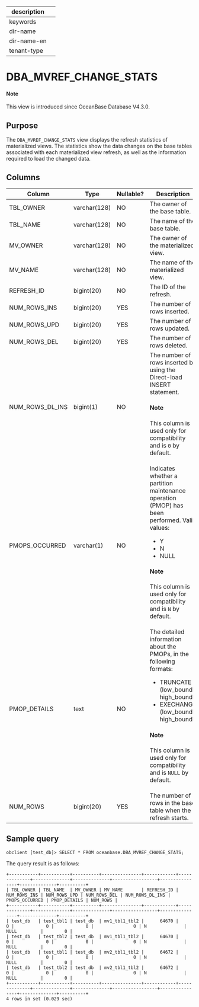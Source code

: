 | description ||
|---|---|
| keywords ||
| dir-name ||
| dir-name-en ||
| tenant-type ||

# DBA_MVREF_CHANGE_STATS

<main id="notice" type='explain'>
<h4>Note</h4>
<p>This view is introduced since OceanBase Database V4.3.0. </p>
</main>

## Purpose

The `DBA_MVREF_CHANGE_STATS` view displays the refresh statistics of materialized views. The statistics show the data changes on the base tables associated with each materialized view refresh, as well as the information required to load the changed data.

## Columns

| **Column** | **Type** | **Nullable?** | **Description** |
| --- | --- | --- | --- |
| TBL_OWNER | varchar(128) | NO | The owner of the base table. |
| TBL_NAME | varchar(128) | NO | The name of the base table. |
| MV_OWNER | varchar(128) | NO | The owner of the materialized view. |
| MV_NAME | varchar(128) | NO | The name of the materialized view. |
| REFRESH_ID | bigint(20) | NO | The ID of the refresh. |
| NUM_ROWS_INS | bigint(20) | YES | The number of rows inserted. |
| NUM_ROWS_UPD | bigint(20) | YES | The number of rows updated. |
| NUM_ROWS_DEL | bigint(20) | YES | The number of rows deleted. |
| NUM_ROWS_DL_INS | bigint(1) | NO | The number of rows inserted by using the Direct-load INSERT statement.<main id="notice" type='explain'> <h4>Note</h4><p>This column is used only for compatibility and is `0` by default. </p></main> |
| PMOPS_OCCURRED | varchar(1) | NO | Indicates whether a partition maintenance operation (PMOP) has been performed. Valid values:<ul><li>Y  </li><li>N </li><li>NULL </li></ul><main id="notice" type='explain'> <h4>Note</h4><p>This column is used only for compatibility and is `N` by default. </p></main> |
| PMOP_DETAILS | text | NO | The detailed information about the PMOPs, in the following formats:<ul><li>TRUNCATE (low_bound, high_bound)  </li><li>EXECHANGE (low_bound, high_bound) </li></ul><main id="notice" type='explain'> <h4>Note</h4><p>This column is used only for compatibility and is `NULL` by default. </p></main> |
| NUM_ROWS | bigint(20) | YES | The number of rows in the base table when the refresh starts. |

## Sample query

```shell
obclient [test_db]> SELECT * FROM oceanbase.DBA_MVREF_CHANGE_STATS;
```

The query result is as follows:

```shell
+-----------+-----------+----------+---------------+------------+--------------+--------------+--------------+-----------------+----------------+--------------+----------+
| TBL_OWNER | TBL_NAME  | MV_OWNER | MV_NAME       | REFRESH_ID | NUM_ROWS_INS | NUM_ROWS_UPD | NUM_ROWS_DEL | NUM_ROWS_DL_INS | PMOPS_OCCURRED | PMOP_DETAILS | NUM_ROWS |
+-----------+-----------+----------+---------------+------------+--------------+--------------+--------------+-----------------+----------------+--------------+----------+
| test_db   | test_tbl1 | test_db  | mv1_tbl1_tbl2 |      64670 |            0 |            0 |            0 |               0 | N              | NULL         |        0 |
| test_db   | test_tbl2 | test_db  | mv1_tbl1_tbl2 |      64670 |            0 |            0 |            0 |               0 | N              | NULL         |        0 |
| test_db   | test_tbl1 | test_db  | mv2_tbl1_tbl2 |      64672 |            0 |            0 |            0 |               0 | N              | NULL         |        0 |
| test_db   | test_tbl2 | test_db  | mv2_tbl1_tbl2 |      64672 |            0 |            0 |            0 |               0 | N              | NULL         |        0 |
+-----------+-----------+----------+---------------+------------+--------------+--------------+--------------+-----------------+----------------+--------------+----------+
4 rows in set (0.029 sec)
```
